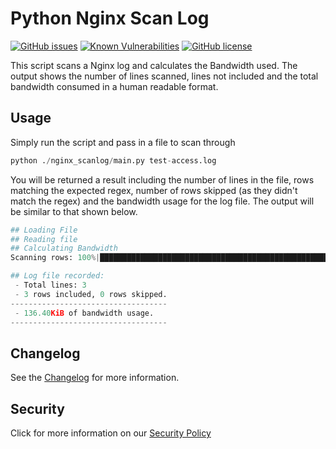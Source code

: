 # Python Nginx Scan Log

[![GitHub issues](https://img.shields.io/github/issues/clivewalkden/nginx-log-bandwidth?style=flat-square)](https://github.com/clivewalkden/nginx-log-bandwidth/issues)
[![Known Vulnerabilities](https://snyk.io/test/github/clivewalkden/nginx-log-bandwidth/badge.svg?style=flat-square)](https://snyk.io/test/github/clivewalkden/nginx-log-bandwidth)
[![GitHub license](https://img.shields.io/github/license/clivewalkden/nginx-log-bandwidth?style=flat-square)](https://github.com/clivewalkden/nginx-log-bandwidth/blob/master/LICENSE)

This script scans a Nginx log and calculates the Bandwidth used. The output shows the number of lines scanned, lines not included and the total bandwidth consumed in a human readable format.

## Usage
Simply run the script and pass in a file to scan through
```python
python ./nginx_scanlog/main.py test-access.log
```

You will be returned a result including the number of lines in the file, rows matching the expected regex, number of rows skipped (as they didn't match the regex) and the bandwidth usage for the log file. The output will be similar to that shown below.

```python
## Loading File
## Reading file
## Calculating Bandwidth
Scanning rows: 100%|████████████████████████████████████████████████████████████████████████████████████████████████████████████████████████████████████████████████████████████████████████████| 3/3 [00:00<00:00, 4505.16it/s]

## Log file recorded:
 - Total lines: 3
 - 3 rows included, 0 rows skipped.
-----------------------------------
 - 136.40KiB of bandwidth usage.
-----------------------------------

```

## Changelog
See the [Changelog](./CHANGELOG.md) for more information.

## Security
Click for more information on our [Security Policy](./SECURITY.md)